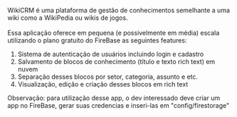 WikiCRM é uma plataforma de gestão de conhecimentos semelhante a uma wiki como a WikiPedia ou wikis de jogos.<br/>
<br/>
Essa aplicação oferece em pequena (e possivelmente em média) escala utilizando o plano gratuito do FireBase as seguintes features:<br/>
<ol>
<li>Sistema de autenticação de usuários incluindo login e cadastro </li>
<li>Salvamento de blocos de conhecimento (título e texto rich text) em nuvem </li>
<li>Separação desses blocos por setor, categoria, assunto e etc. </li>
<li>Visualização, edição e criação desses blocos em rich text </li>
</ol>

<p>Observação: para utilização desse app, o dev interessado deve criar um app no FireBase, gerar suas credencias e inseri-las em "config/firestorage" </p>
